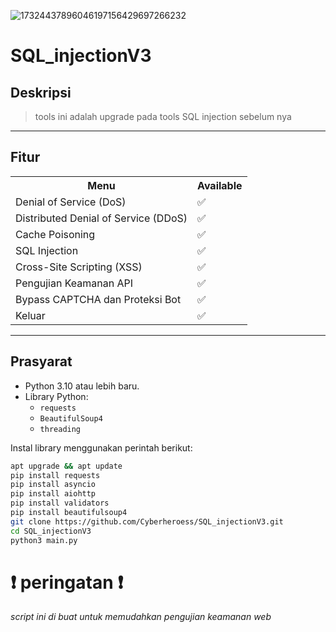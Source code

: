 ![17324437896046197156429697266232](https://github.com/user-attachments/assets/87c4917e-5315-4953-9447-40ebd24a1a32)

# SQL_injectionV3

## Deskripsi
> tools ini adalah upgrade pada tools SQL injection sebelum nya
---

## Fitur
<table>
  <tr>
    <th>Menu</th>
    <th>Available</th>
  </tr>
  <tr>
    <td>Denial of Service (DoS)</td>
    <td>✅</td>
  </tr>
  <tr>
    <td>Distributed Denial of Service (DDoS)</td>
    <td>✅</td>
  </tr>
  <tr>
    <td>Cache Poisoning</td>
    <td>✅</td>
  </tr>
  <tr>
    <td>SQL Injection</td>
    <td>✅</td>
  </tr>
  <tr>
    <td>Cross-Site Scripting (XSS)</td>
    <td>✅</td>
  </tr>
  <tr>
    <td>Pengujian Keamanan API</td>
    <td>✅</td>
  </tr>
  <tr>
    <td>Bypass CAPTCHA dan Proteksi Bot</td>
    <td>✅</td>
  </tr>
  <tr>
    <td>Keluar</td>
    <td>✅</td>
  </tr>
</table>

---

## Prasyarat
- Python 3.10 atau lebih baru.
- Library Python:
  - `requests`
  - `BeautifulSoup4`
  - `threading`

Instal library menggunakan perintah berikut:
```bash
apt upgrade && apt update 
pip install requests
pip install asyncio
pip install aiohttp
pip install validators
pip install beautifulsoup4
git clone https://github.com/Cyberheroess/SQL_injectionV3.git
cd SQL_injectionV3
python3 main.py
```

# ❗ peringatan ❗
*script ini di buat untuk memudahkan pengujian keamanan web*

